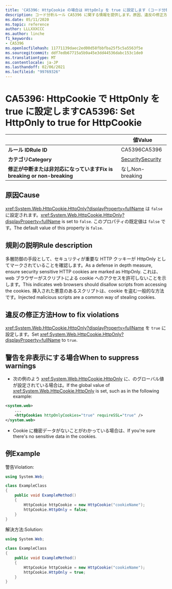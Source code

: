 ```yaml
---
title: 'CA5396: HttpCookie の場合は HttpOnly を true に設定します (コード分析)'
description: コード分析ルール CA5396 に関する情報を提供します。原因、違反の修正方法、非表示にするタイミングなどが含まれます。
ms.date: 05/11/2020
ms.topic: reference
author: LLLXXXCCC
ms.author: linche
f1_keywords:
- CA5396
ms.openlocfilehash: 11771139daec2ed00d58fbbfba25f5c5a5563f5e
ms.sourcegitcommit: ddf7edb67715a5b9a45e3dd44536dabc153c1de0
ms.translationtype: MT
ms.contentlocale: ja-JP
ms.lasthandoff: 02/06/2021
ms.locfileid: "99769326"
---
```

# <a name="ca5396-set-httponly-to-true-for-httpcookie"></a><span data-ttu-id="cc560-103">CA5396: HttpCookie で HttpOnly を true に設定します</span><span class="sxs-lookup"><span data-stu-id="cc560-103">CA5396: Set HttpOnly to true for HttpCookie</span></span>

| | <span data-ttu-id="cc560-104">値</span><span class="sxs-lookup"><span data-stu-id="cc560-104">Value</span></span> |
|-|-|
| <span data-ttu-id="cc560-105">**ルール ID**</span><span class="sxs-lookup"><span data-stu-id="cc560-105">**Rule ID**</span></span> |<span data-ttu-id="cc560-106">CA5396</span><span class="sxs-lookup"><span data-stu-id="cc560-106">CA5396</span></span>|
| <span data-ttu-id="cc560-107">**カテゴリ**</span><span class="sxs-lookup"><span data-stu-id="cc560-107">**Category**</span></span> |[<span data-ttu-id="cc560-108">Security</span><span class="sxs-lookup"><span data-stu-id="cc560-108">Security</span></span>](security-warnings.md)|
| <span data-ttu-id="cc560-109">**修正が中断または非対応になっています**</span><span class="sxs-lookup"><span data-stu-id="cc560-109">**Fix is breaking or non-breaking**</span></span> |<span data-ttu-id="cc560-110">なし</span><span class="sxs-lookup"><span data-stu-id="cc560-110">Non-breaking</span></span>|

## <a name="cause"></a><span data-ttu-id="cc560-111">原因</span><span class="sxs-lookup"><span data-stu-id="cc560-111">Cause</span></span>

<span data-ttu-id="cc560-112"><xref:System.Web.HttpCookie.HttpOnly?displayProperty=fullName> は `false` に設定されます。</span><span class="sxs-lookup"><span data-stu-id="cc560-112"><xref:System.Web.HttpCookie.HttpOnly?displayProperty=fullName> is set to `false`.</span></span> <span data-ttu-id="cc560-113">このプロパティの既定値は `false` です。</span><span class="sxs-lookup"><span data-stu-id="cc560-113">The default value of this property is `false`.</span></span>

## <a name="rule-description"></a><span data-ttu-id="cc560-114">規則の説明</span><span class="sxs-lookup"><span data-stu-id="cc560-114">Rule description</span></span>

<span data-ttu-id="cc560-115">多層防御の手段として、セキュリティが重要な HTTP クッキーが HttpOnly としてマークされていることを確認します。</span><span class="sxs-lookup"><span data-stu-id="cc560-115">As a defense in depth measure, ensure security sensitive HTTP cookies are marked as HttpOnly.</span></span> <span data-ttu-id="cc560-116">これは、web ブラウザーがスクリプトによる cookie へのアクセスを許可しないことを示します。</span><span class="sxs-lookup"><span data-stu-id="cc560-116">This indicates web browsers should disallow scripts from accessing the cookies.</span></span> <span data-ttu-id="cc560-117">挿入された悪意のあるスクリプトは、cookie を盗む一般的な方法です。</span><span class="sxs-lookup"><span data-stu-id="cc560-117">Injected malicious scripts are a common way of stealing cookies.</span></span>

## <a name="how-to-fix-violations"></a><span data-ttu-id="cc560-118">違反の修正方法</span><span class="sxs-lookup"><span data-stu-id="cc560-118">How to fix violations</span></span>

<span data-ttu-id="cc560-119"><xref:System.Web.HttpCookie.HttpOnly?displayProperty=fullName> を `true` に設定します。</span><span class="sxs-lookup"><span data-stu-id="cc560-119">Set <xref:System.Web.HttpCookie.HttpOnly?displayProperty=fullName> to `true`.</span></span>

## <a name="when-to-suppress-warnings"></a><span data-ttu-id="cc560-120">警告を非表示にする場合</span><span class="sxs-lookup"><span data-stu-id="cc560-120">When to suppress warnings</span></span>

- <span data-ttu-id="cc560-121">次の例のよう <xref:System.Web.HttpCookie.HttpOnly> に、のグローバル値が設定されている場合は。</span><span class="sxs-lookup"><span data-stu-id="cc560-121">If the global value of <xref:System.Web.HttpCookie.HttpOnly> is set,  such as in the following example:</span></span>

```xml
<system.web>
    ...
    <httpCookies httpOnlyCookies="true" requireSSL="true" />
</system.web>
```

- <span data-ttu-id="cc560-122">Cookie に機密データがないことがわかっている場合は、</span><span class="sxs-lookup"><span data-stu-id="cc560-122">If you're sure there's no sensitive data in the cookies.</span></span>

## <a name="example"></a><span data-ttu-id="cc560-123">例</span><span class="sxs-lookup"><span data-stu-id="cc560-123">Example</span></span>

<span data-ttu-id="cc560-124">警告</span><span class="sxs-lookup"><span data-stu-id="cc560-124">Violation:</span></span>

```csharp
using System.Web;

class ExampleClass
{
    public void ExampleMethod()
    {
        HttpCookie httpCookie = new HttpCookie("cookieName");
        httpCookie.HttpOnly = false;
    }
}
```

<span data-ttu-id="cc560-125">解決方法:</span><span class="sxs-lookup"><span data-stu-id="cc560-125">Solution:</span></span>

```csharp
using System.Web;

class ExampleClass
{
    public void ExampleMethod()
    {
        HttpCookie httpCookie = new HttpCookie("cookieName");
        httpCookie.HttpOnly = true;
    }
}
```
